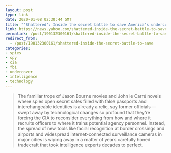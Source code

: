 ```yaml
---
layout: post
type: link
date: 2020-01-08 02:30:44 GMT
title: "'Shattered': Inside the secret battle to save America's undercover spies in the digital age"
link: https://news.yahoo.com/shattered-inside-the-secret-battle-to-save-americas-undercover-spies-in-the-digital-age-100029026.html
permalink: /post/190132300161/shattered-inside-the-secret-battle-to-save
redirect_from: 
  - /post/190132300161/shattered-inside-the-secret-battle-to-save
categories:
- spies
- spy
- cia
- fbi
- undercover
- intelligence
- technology
---
```

<blockquote>The familiar trope of Jason Bourne movies and John le Carré novels where spies open secret safes filled with false passports and interchangeable identities is already a relic, say former officials — swept away by technological changes so profound that they're forcing the CIA to reconsider everything from how and where it recruits officers to where it trains potential agency personnel. Instead, the spread of new tools like facial recognition at border crossings and airports and widespread internet-connected surveillance cameras in major cities is wiping away in a matter of years carefully honed tradecraft that took intelligence experts decades to perfect.</blockquote>